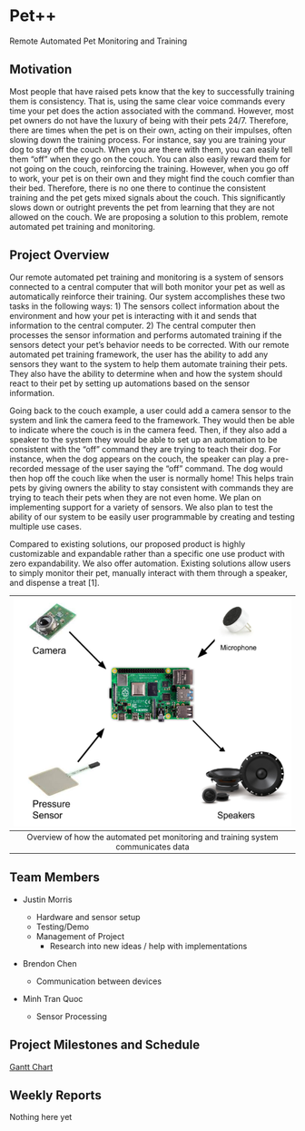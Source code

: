 # Pet++
Remote Automated Pet Monitoring and Training

## Motivation
Most people that have raised pets know that the key to successfully training them is consistency. That is, using the same clear voice commands every time your pet does the action associated with the command. However, most pet owners do not have the luxury of being with their pets 24/7. Therefore, there are times when the pet is on their own, acting on their impulses, often slowing down the training process. For instance, say you are training your dog to stay off the couch. When you are there with them, you can easily tell them “off” when they go on the couch. You can also easily reward them for not going on the couch, reinforcing the training. However, when you go off to work, your pet is on their own and they might find the couch comfier than their bed. Therefore, there is no one there to continue the consistent training and the pet gets mixed signals about the couch. This significantly slows down or outright prevents the pet from learning that they are not allowed on the couch. We are proposing a solution to this problem, remote automated pet training and monitoring.

## Project Overview
Our remote automated pet training and monitoring is a system of sensors connected to a central computer that will both monitor your pet as well as automatically reinforce their training. Our system accomplishes these two tasks in the following ways: 1) The sensors collect information about the environment and how your pet is interacting with it and sends that information to the central computer. 2) The central computer then processes the sensor information and performs automated training if the sensors detect your pet’s behavior needs to be corrected. With our remote automated pet training framework, the user has the ability to add any sensors they want to the system to help them automate training their pets. They also have the ability to determine when and how the system should react to their pet by setting up automations based on the sensor information.

Going back to the couch example, a user could add a camera sensor to the system and link the camera feed to the framework. They would then be able to indicate where the couch is in the camera feed. Then, if they also add a speaker to the system they would be able to set up an automation to be consistent with the “off” command they are trying to teach their dog. For instance, when the dog appears on the couch, the speaker can play a pre-recorded message of the user saying the “off” command. The dog would then hop off the couch like when the user is normally home! This helps train pets by giving owners the ability to stay consistent with commands they are trying to teach their pets when they are not even home. We plan on implementing support for a variety of sensors. We also plan to test the ability of our system to be easily user programmable by creating and testing multiple use cases.

Compared to existing solutions, our proposed product is highly customizable and expandable rather than a specific one use product with zero expandability. We also offer automation. Existing solutions allow users to simply monitor their pet, manually interact with them through a speaker, and dispense a treat [1].

| ![Overview of how the automated pet monitoring and training system communicates data](https://github.com/j1morris/AutoPet/blob/master/overview.png) |
| :---: |
| Overview of how the automated pet monitoring and training system communicates data |

## Team Members
- Justin Morris
  - Hardware and sensor setup
  - Testing/Demo
  - Management of Project
    - Research into new ideas / help with implementations

- Brendon Chen
  - Communication between devices

- Minh Tran Quoc
  - Sensor Processing

## Project Milestones and Schedule
[Gantt Chart](https://docs.google.com/spreadsheets/d/1wwYvBDhA1BQncHgGeZM8kFhjlqQpZMWWWALKRnebNus/edit?usp=sharing)

## Weekly Reports
Nothing here yet

